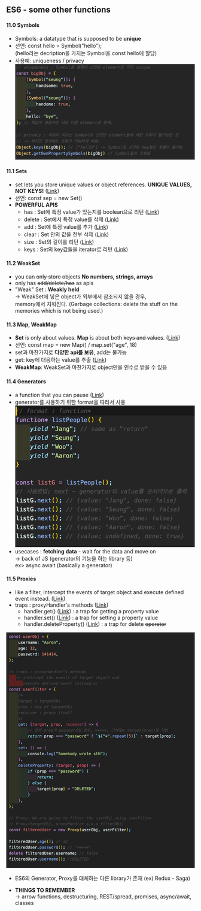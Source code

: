 ## ES6 - some other functions

#### 11.0 Symbols

- Symbols: a datatype that is supposed to be **unique**
- 선언: const hello = Symbol("hello");  
  (hello라는 decription을 가지는 Symbol을 const hello에 할당)
- 사용예: uniqueness / privacy  
  <img src="./img/capture11-1.png" width="800px">

#### 11.1 Sets

- set lets you store unique values or object references. **UNIQUE VALUES, NOT KEYS!** (<a href="https://developer.mozilla.org/ko/docs/Web/JavaScript/Reference/Global_Objects/Set/">Link</a>)
- 선언: const sep = new Set()
- **POWERFUL APIS**
  - has : Set에 특정 value가 있는지를 boolean으로 리턴 (<a href="https://developer.mozilla.org/ko/docs/Web/JavaScript/Reference/Global_Objects/Set/has">Link</a>)
  - delete : Set에서 특정 value를 삭제 (<a href="https://developer.mozilla.org/ko/docs/Web/JavaScript/Reference/Global_Objects/Set/delete">Link</a>)
  - add : Set에 특정 value를 추가 (<a href="https://developer.mozilla.org/ko/docs/Web/JavaScript/Reference/Global_Objects/Set/add">Link</a>)
  - clear : Set 안의 값을 전부 삭제 (<a href="https://developer.mozilla.org/ko/docs/Web/JavaScript/Reference/Global_Objects/Set/delete">Link</a>)
  - size : Set의 길이를 리턴 (<a href="https://developer.mozilla.org/ko/docs/Web/JavaScript/Reference/Global_Objects/Set/size">Link</a>)
  - keys : Set의 key값들을 iterator로 리턴 (<a href="https://developer.mozilla.org/ko/docs/Web/JavaScript/Reference/Global_Objects/Set/keys">Link</a>)

#### 11.2 WeakSet

- you can ~~only store objects~~ **No numbers, strings, arrays**
- only has ~~add/delete/has~~ as apis
- "Weak" Set : **Weakly held**  
   → WeakSet에 넣은 object가 외부에서 참조되지 않을 경우,  
  memory에서 지워진다.
  (Garbage collections: delete the stuff on the memories which is not being used.)

#### 11.3 Map, WeakMap

- **Set** is only about ~~values~~. **Map** is about both ~~keys and values~~. (<a href="https://developer.mozilla.org/ko/docs/Web/JavaScript/Reference/Global_Objects/Map/">Link</a>)
- 선언: const map = new Map() / map.set("age", 18)
- set과 마찬가지로 **다양한 api를 보유**, add는 불가능
- get: key에 대응하는 value를 추출 (<a href="https://developer.mozilla.org/ko/docs/Web/JavaScript/Reference/Global_Objects/Map/get">Link</a>)
- **WeakMap**: WeakSet과 마찬가지로 object만을 인수로 받을 수 있음

#### 11.4 Generators

- a function that you can pause (<a href="https://developer.mozilla.org/ko/docs/Web/JavaScript/Reference/Global_Objects/Generator/">Link</a>)
- generator를 사용하기 위한 format을 따라서 사용  
  <img src="./img/capture11-2.png" width="800px">
- usecases : **fetching data** - wait for the data and move on  
  → back of JS (generator의 기능을 하는 library 등)  
  ex> async await (basically a generator)

#### 11.5 Proxies

- like a filter, intercept the events of target object and execute defined event instead. (<a href="https://developer.mozilla.org/ko/docs/Web/JavaScript/Reference/Global_Objects/Proxy/">Link</a>)
- traps : proxyHandler's methods (<a href="https://developer.mozilla.org/en-US/docs/Web/JavaScript/Reference/Global_Objects/Proxy/Proxy">Link</a>)
  - handler.get() (<a href="https://developer.mozilla.org/en-US/docs/Web/JavaScript/Reference/Global_Objects/Proxy/Proxy/get">Link</a>) : a trap for getting a property value
  - handler.set() (<a href="https://developer.mozilla.org/en-US/docs/Web/JavaScript/Reference/Global_Objects/Proxy/Proxy/set">Link</a>) : a trap for setting a property value
  - handler.deleteProperty() (<a href="https://developer.mozilla.org/en-US/docs/Web/JavaScript/Reference/Global_Objects/Proxy/Proxy/deleteProperty">Link</a>) : a trap for delete ~~operator~~

 <img src="./img/capture11-3.png" width="800px">

- ES6의 Generator, Proxy를 대체하는 다른 library가 존재 (ex) Redux - Saga)

* **THINGS TO REMEMBER**  
  → arrow functions, destructuring, REST/spread, promises, async/await, classes
